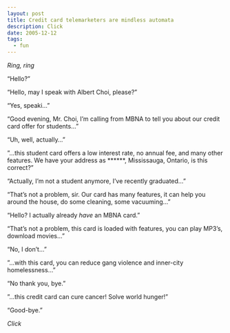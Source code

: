 ```yaml
---
layout: post
title: Credit card telemarketers are mindless automata
description: Click
date: 2005-12-12
tags:
  - fun
---
```


_Ring, ring_

“Hello?”

“Hello, may I speak with Albert Choi, please?”

“Yes, speaki…”

“Good evening, Mr. Choi, I’m calling from MBNA to tell you about our credit card offer for students…”

“Uh, well, actually…”

”...this student card offers a low interest rate, no annual fee, and many other features. We have your address as ******, Mississauga, Ontario, is this correct?”

“Actually, I’m not a student anymore, I’ve recently graduated…”

“That’s not a problem, sir. Our card has many features, it can help you around the house, do some cleaning, some vacuuming…”

“Hello? I actually already _have_ an MBNA card.”

“That’s not a problem, this card is loaded with features, you can play MP3’s, download movies…”

“No, I don’t…”

”...with this card, you can reduce gang violence and inner-city homelessness…”

“No thank you, bye.”

”...this credit card can cure cancer! Solve world hunger!”

“Good-bye.”

_Click_
